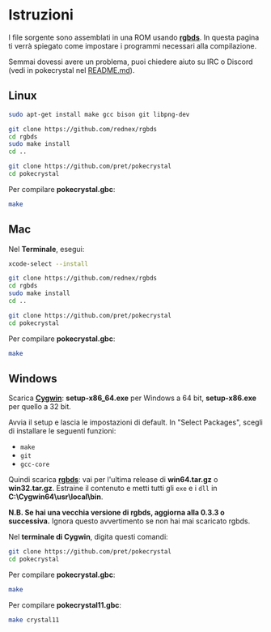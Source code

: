 # Istruzioni

I file sorgente sono assemblati in una ROM usando [**rgbds**](https://github.com/rednex/rgbds).
In questa pagina ti verrà spiegato come impostare i programmi necessari alla compilazione.

Semmai dovessi avere un problema, puoi chiedere aiuto su IRC o Discord (vedi in pokecrystal nel [README.md](README.md)).

## Linux

```bash
sudo apt-get install make gcc bison git libpng-dev

git clone https://github.com/rednex/rgbds
cd rgbds
sudo make install
cd ..

git clone https://github.com/pret/pokecrystal
cd pokecrystal
```

Per compilare **pokecrystal.gbc**:

```bash
make
```


## Mac

Nel **Terminale**, esegui:

```bash
xcode-select --install

git clone https://github.com/rednex/rgbds
cd rgbds
sudo make install
cd ..

git clone https://github.com/pret/pokecrystal
cd pokecrystal
```

Per compilare **pokecrystal.gbc**:

```bash
make
```


## Windows

Scarica [**Cygwin**](http://cygwin.com/install.html): **setup-x86_64.exe** per Windows a 64 bit, **setup-x86.exe** per quello a 32 bit.

Avvia il setup e lascia le impostazioni di default. In "Select Packages", scegli di installare le seguenti funzioni:

- `make`
- `git`
- `gcc-core`

Quindi scarica [**rgbds**](https://github.com/rednex/rgbds/releases/): vai per l'ultima release di **win64.tar.gz** o **win32.tar.gz**. Estraine il contenuto e metti tutti gli `exe` e i `dll` in **C:\Cygwin64\usr\local\bin**.

**N.B. Se hai una vecchia versione di rgbds, aggiorna alla 0.3.3 o successiva.** Ignora questo avvertimento se non hai mai scaricato rgbds.

Nel **terminale di Cygwin**, digita questi comandi:

```bash
git clone https://github.com/pret/pokecrystal
cd pokecrystal
```

Per compilare **pokecrystal.gbc**:

```bash
make
```

Per compilare **pokecrystal11.gbc**:

```bash
make crystal11
```
